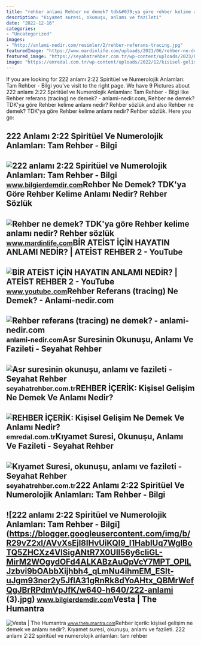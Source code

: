 ```yaml
---
title: "rehber anlami Rehber ne demek? tdk&#039;ya göre rehber kelime anlamı nedir? rehber sözlük"
description: "Kıyamet suresi, okunuşu, anlamı ve fazileti"
date: "2022-12-16"
categories:
- "Uncategorized"
images:
- "http://anlami-nedir.com/resimler/2/rehber-referans-tracing.jpg"
featuredImage: "https://www.mardinlife.com/uploads/2021/06/rehber-ne-demek-tdkya-gore-rehber-kelime-anlami-nedir-rehber-sozluk-anlami-60814.jpg?234234.234234"
featured_image: "https://seyahatrehber.com.tr/wp-content/uploads/2023/06/asr-suresinin-okunusu-anlami-ve-fazileti-0-HxkhW9kw.jpg"
image: "https://emredal.com.tr/wp-content/uploads/2022/12/kisisel-gelisim-ne-demek-ve-anlami-nedir.jpg"
---
```


If you are looking for 222 anlamı 2:22 Spiritüel ve Numerolojik Anlamları: Tam Rehber - Bilgi you've visit to the right page. We have 9 Pictures about 222 anlamı 2:22 Spiritüel ve Numerolojik Anlamları: Tam Rehber - Bilgi like Rehber referans (tracing) ne demek? - anlami-nedir.com, Rehber ne demek? TDK'ya göre Rehber kelime anlamı nedir? Rehber sözlük and also Rehber ne demek? TDK'ya göre Rehber kelime anlamı nedir? Rehber sözlük. Here you go:

222 Anlamı 2:22 Spiritüel Ve Numerolojik Anlamları: Tam Rehber - Bilgi
----------------------------------------------------------------------

 ![222 anlamı 2:22 Spiritüel ve Numerolojik Anlamları: Tam Rehber - Bilgi](https://blogger.googleusercontent.com/img/b/R29vZ2xl/AVvXsEicedPIITWHYchNOX7-sS4KaWrRUfKf1xKgHOejEnqhYJ41wiK3wWBWEd5qCL-pPT8p8xcvMK0MIHHkqGSgGNKtpJYTSLLxiG9oFR-QALdLmdzx6bdYQBNjFDaz5HdITQOSW1BYxOSZliSuamCBQCGOw6Nfr-gxFSenn8yFg7hU4cGOVJLDdAegds1j/w1200-h630-p-k-no-nu/222-anlami-55.jpg) <small>www.bilgierdemdir.com</small>Rehber Ne Demek? TDK'ya Göre Rehber Kelime Anlamı Nedir? Rehber Sözlük
----------------------------------------------------------------------

 ![Rehber ne demek? TDK'ya göre Rehber kelime anlamı nedir? Rehber sözlük](https://www.mardinlife.com/uploads/2021/06/rehber-ne-demek-tdkya-gore-rehber-kelime-anlami-nedir-rehber-sozluk-anlami-60814.jpg?234234.234234) <small>www.mardinlife.com</small>BİR ATEİST İÇİN HAYATIN ANLAMI NEDİR? | ATEİST REHBER 2 - YouTube
-----------------------------------------------------------------

 ![BİR ATEİST İÇİN HAYATIN ANLAMI NEDİR? | ATEİST REHBER 2 - YouTube](https://i.ytimg.com/vi/xscYczrhNdg/maxresdefault.jpg) <small>www.youtube.com</small>Rehber Referans (tracing) Ne Demek? - Anlami-nedir.com
------------------------------------------------------

 ![Rehber referans (tracing) ne demek? - anlami-nedir.com](http://anlami-nedir.com/resimler/2/rehber-referans-tracing.jpg) <small>anlami-nedir.com</small>Asr Suresinin Okunuşu, Anlamı Ve Fazileti - Seyahat Rehber
----------------------------------------------------------

 ![Asr suresinin okunuşu, anlamı ve fazileti - Seyahat Rehber](https://seyahatrehber.com.tr/wp-content/uploads/2023/06/asr-suresinin-okunusu-anlami-ve-fazileti-0-HxkhW9kw.jpg) <small>seyahatrehber.com.tr</small>REHBER İÇERİK: Kişisel Gelişim Ne Demek Ve Anlamı Nedir?
--------------------------------------------------------

 ![REHBER İÇERİK: Kişisel Gelişim Ne Demek Ve Anlamı Nedir?](https://emredal.com.tr/wp-content/uploads/2022/12/kisisel-gelisim-ne-demek-ve-anlami-nedir.jpg) <small>emredal.com.tr</small>Kıyamet Suresi, Okunuşu, Anlamı Ve Fazileti - Seyahat Rehber
------------------------------------------------------------

 ![Kıyamet Suresi, okunuşu, anlamı ve fazileti - Seyahat Rehber](https://seyahatrehber.com.tr/wp-content/uploads/2023/07/kiyamet-suresi-okunusu-anlami-ve-fazileti-Fi2pVv81.jpg) <small>seyahatrehber.com.tr</small>222 Anlamı 2:22 Spiritüel Ve Numerolojik Anlamları: Tam Rehber - Bilgi
----------------------------------------------------------------------

 ![222 anlamı 2:22 Spiritüel ve Numerolojik Anlamları: Tam Rehber - Bilgi](https://blogger.googleusercontent.com/img/b/R29vZ2xl/AVvXsEjl8IHvUiKQI9_I1HabIUq7WglBoTQ5ZHCXz4VlSigANtR7X0UIl56y6cIiGL-MirM2WOgydOFd4ALKABzAuQpVcY7MPT_OPlLJzbvi9bOAbbXijhbh4_qLmNu4ihmEM_ESlt-uJgm93ner2y5JflA31gRnRk8dYoAHtx_QBMrWefQgJBrRPdmVpJfK/w640-h640/222-anlami (3).jpg) <small>www.bilgierdemdir.com</small>Vesta | The Humantra
--------------------

 ![Vesta | The Humantra](https://static.wixstatic.com/media/nsplsh_614c4769504a3458524f34~mv2.jpg/v1/fill/w_320,h_427,al_c,q_80,usm_0.66_1.00_0.01,enc_auto/Image-empty-state.jpg) <small>www.thehumantra.com</small>Rehber i̇çeri̇k: kişisel gelişim ne demek ve anlamı nedir?. Kıyamet suresi, okunuşu, anlamı ve fazileti. 222 anlamı 2:22 spiritüel ve numerolojik anlamları: tam rehber
